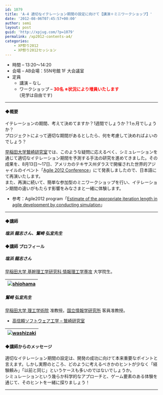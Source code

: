 ```yaml
---
id: 1079
title: 'A-4 適切なイテレーション期間の設定に向けて【講演＋ミニワークショップ】'
date: '2012-08-06T07:45:57+00:00'
author: semi
layout: post
guid: 'http://xpjug.com/?p=1079'
permalink: /xp2012-contents-a4/
categories:
    - XP祭り2012
    - XP祭り2012セッション
---
```


- 時間 – 13:20〜14:20
- 会場 – AB会場：55N号館 1F 大会議室
- 定員 
    - 講演 – なし
    - ワークショップ – **<font color="red">30名 ※状況により増員いたします</font>**  
        (見学は自由です)

---

#### ◆概要

イテレーションの期間、考えて決めてますか？1週間でしょうか？1ヵ月でしょうか？  
プロジェクトによって適切な期間があるとしたら、何を考慮して決めればよいのでしょう？

[早稲田大学鷲崎研究室](http://www.washi.cs.waseda.ac.jp/ja/)では、このような疑問に応えるべく、シミュレーションを通じて適切なイテレーション期間を予測する手法の研究を進めてきました。その成果を、8月13日〜17日、アメリカのテキサス州ダラスで開催された世界的アジャイルのイベント「[Agile 2012 Conference](http://agile2012.agilealliance.org/)」にて発表しましたので、日本語にて再演いたします。  
また、再演に続いて、簡単な参加型のミニワークショップを行い、イテレーション期間の違いがもたらす影響をみなさまと一緒に体験します。

- 参考：Agile2012 program「[Estimate of the appropriate iteration length in agile development by conducting simulation](http://agile2012.sched.org/event/580dab27882a10d21703317d5680f39c)」

---

#### ◆講師

##### 塩浜 龍志さん、鷲崎 弘宜先生

#### ◆講師 プロフィール

##### 塩浜 龍志さん

[早稲田大学 基幹理工学研究科 情報理工学専攻](http://www.sci.waseda.ac.jp/global/faculty/nucleus/index04.html) 大学院生。

| [![](http://xpjug.com/wp-content/uploads/2012/08/shiohama.png "shiohama")](http://xpjug.com/wp-content/uploads/2012/08/shiohama.png) |
|---|

##### 鷲崎 弘宜先生

[早稲田大学 理工学術院](http://www.sci.waseda.ac.jp/) 准教授。[国立情報学研究所](http://www.nii.ac.jp/) 客員准教授。

- [高信頼ソフトウェア工学 – 鷲崎研究室](http://www.washi.cs.waseda.ac.jp/ja/)

| [![](http://xpjug.com/wp-content/uploads/2012/08/washizaki.png "washizaki")](http://xpjug.com/wp-content/uploads/2012/08/washizaki.png) |
|---|

#### ◆講師からのメッセージ

適切なイテレーション期間の設定は、開発の成功に向けて本来重要なポイントと言えます。しかし実際のところ、どのように考えるべきかのヒントが少なく「経験頼み」「以前と同じ」というケースも多いのではないでしょうか。  
シミュレーションという幾らか科学的なアプローチと、ゲーム要素のある体験を通じて、そのヒントを一緒に探りましょう！

---